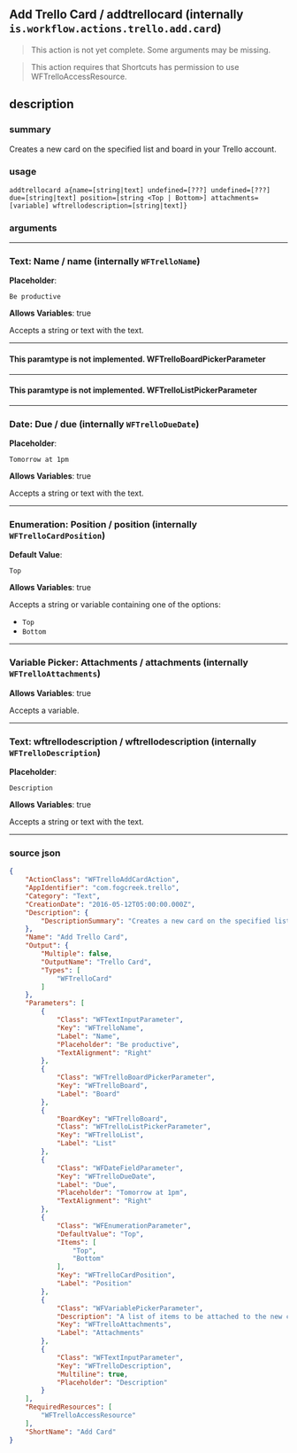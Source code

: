 
## Add Trello Card / addtrellocard (internally `is.workflow.actions.trello.add.card`)

> This action is not yet complete. Some arguments may be missing.

> This action requires that Shortcuts has permission to use WFTrelloAccessResource.


## description

### summary

Creates a new card on the specified list and board in your Trello account.


### usage
```
addtrellocard a{name=[string|text] undefined=[???] undefined=[???] due=[string|text] position=[string <Top | Bottom>] attachments=[variable] wftrellodescription=[string|text]}
```

### arguments

---

### Text: Name / name (internally `WFTrelloName`)
**Placeholder**:
```
Be productive
```
**Allows Variables**: true



Accepts a string 
or text
with the text.

---

#### This paramtype is not implemented. WFTrelloBoardPickerParameter

---

#### This paramtype is not implemented. WFTrelloListPickerParameter

---

### Date: Due / due (internally `WFTrelloDueDate`)
**Placeholder**:
```
Tomorrow at 1pm
```
**Allows Variables**: true



Accepts a string 
or text
with the text.

---

### Enumeration: Position / position (internally `WFTrelloCardPosition`)
**Default Value**:
```
Top
```
**Allows Variables**: true



Accepts a string 
or variable
containing one of the options:

- `Top`
- `Bottom`

---

### Variable Picker: Attachments / attachments (internally `WFTrelloAttachments`)
**Allows Variables**: true



Accepts a variable.

---

### Text: wftrellodescription / wftrellodescription (internally `WFTrelloDescription`)
**Placeholder**:
```
Description
```
**Allows Variables**: true



Accepts a string 
or text
with the text.

---

### source json

```json
{
	"ActionClass": "WFTrelloAddCardAction",
	"AppIdentifier": "com.fogcreek.trello",
	"Category": "Text",
	"CreationDate": "2016-05-12T05:00:00.000Z",
	"Description": {
		"DescriptionSummary": "Creates a new card on the specified list and board in your Trello account."
	},
	"Name": "Add Trello Card",
	"Output": {
		"Multiple": false,
		"OutputName": "Trello Card",
		"Types": [
			"WFTrelloCard"
		]
	},
	"Parameters": [
		{
			"Class": "WFTextInputParameter",
			"Key": "WFTrelloName",
			"Label": "Name",
			"Placeholder": "Be productive",
			"TextAlignment": "Right"
		},
		{
			"Class": "WFTrelloBoardPickerParameter",
			"Key": "WFTrelloBoard",
			"Label": "Board"
		},
		{
			"BoardKey": "WFTrelloBoard",
			"Class": "WFTrelloListPickerParameter",
			"Key": "WFTrelloList",
			"Label": "List"
		},
		{
			"Class": "WFDateFieldParameter",
			"Key": "WFTrelloDueDate",
			"Label": "Due",
			"Placeholder": "Tomorrow at 1pm",
			"TextAlignment": "Right"
		},
		{
			"Class": "WFEnumerationParameter",
			"DefaultValue": "Top",
			"Items": [
				"Top",
				"Bottom"
			],
			"Key": "WFTrelloCardPosition",
			"Label": "Position"
		},
		{
			"Class": "WFVariablePickerParameter",
			"Description": "A list of items to be attached to the new card as files",
			"Key": "WFTrelloAttachments",
			"Label": "Attachments"
		},
		{
			"Class": "WFTextInputParameter",
			"Key": "WFTrelloDescription",
			"Multiline": true,
			"Placeholder": "Description"
		}
	],
	"RequiredResources": [
		"WFTrelloAccessResource"
	],
	"ShortName": "Add Card"
}
```
